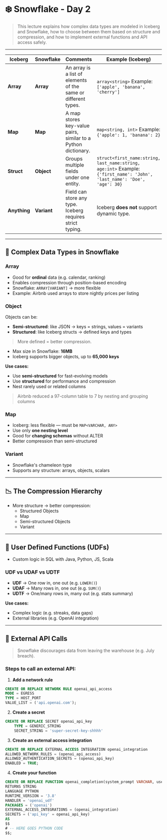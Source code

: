# ❄️ Snowflake - Day 2

> This lecture explains how complex data types are modeled in Iceberg and Snowflake, how to choose between them based on structure and compression, and how to implement external functions and API access safely.

---

| Iceberg     | Snowflake   | Comments                                                                               | Example (Iceberg)                                               | Example (Snowflake)                                                                 |
|-------------|-------------|----------------------------------------------------------------------------------------|------------------------------------------------------------------|--------------------------------------------------------------------------------------|
| **Array**   | **Array**   | An array is a list of elements of the same or different types.                        | `array<string>` Example: `['apple', 'banana', 'cherry']`        | `ARRAY` Example: `ARRAY_CONSTRUCT('apple', 'banana', 'cherry')`                     |
| **Map**     | **Map**     | A map stores key-value pairs, similar to a Python dictionary.                         | `map<string, int>` Example: `{'apple': 1, 'banana': 2}`          | `OBJECT` as Map (or `MAP`) Example: `OBJECT_CONSTRUCT('apple', 1, 'banana', 2)`      |
| **Struct**  | **Object**  | Groups multiple fields under one entity.                                              | `struct<first_name:string, last_name:string, age:int>` Example: `{'first_name': 'John', 'last_name': 'Doe', 'age': 30}` | `OBJECT` Example: `OBJECT_CONSTRUCT('first_name', 'John', 'last_name', 'Doe', 'age', 30)` |
| **Anything**| **Variant** | Field can store any type. Iceberg requires strict typing.                             | Iceberg **does not** support dynamic type.                       | `VARIANT` Example: `ARRAY_CONSTRUCT('text', 42, OBJECT_CONSTRUCT('key', 'value'), TRUE)` |

---

## 🔄 Complex Data Types in Snowflake

### Array

- Good for **ordinal** data (e.g. calendar, ranking)
- Enables compression through position-based encoding
- Snowflake: `ARRAY[VARIANT]` → more flexible
- Example: Airbnb used arrays to store nightly prices per listing

### Object

Objects can be:

- **Semi-structured**: like JSON → keys = strings, values = variants
- **Structured**: like Iceberg structs → defined keys and types

> More defined = better compression.

- Max size in Snowflake: **16MB**
- Iceberg supports bigger objects, up to **65,000 keys**

**Use cases:**

- Use **semi-structured** for fast-evolving models
- Use **structured** for performance and compression
- Nest rarely used or related columns

> Airbnb reduced a 97-column table to 7 by nesting and grouping columns

### Map

- Iceberg: less flexible — must be `MAP<VARCHAR, ANY>`
- Use only **one nesting level**
- Good for **changing schemas** without ALTER
- Better compression than semi-structured

### Variant

- Snowflake's chameleon type
- Supports any structure: arrays, objects, scalars

---

## 📉 The Compression Hierarchy

- More structure → better compression:
  - Structured Objects
  - Map
  - Semi-structured Objects
  - Variant

---

## 💪 User Defined Functions (UDFs)

- Custom logic in SQL with Java, Python, JS, Scala

### UDF vs UDAF vs UDTF

- **UDF** → One row in, one out (e.g. `LOWER()`)
- **UDAF** → Many rows in, one out (e.g. `SUM()`)
- **UDTF** → One/many rows in, many out (e.g. stats summary)

**Use cases:**

- Complex logic (e.g. streaks, data gaps)
- External libraries (e.g. OpenAI integration)

---

## 🚨 External API Calls

> Snowflake discourages data from leaving the warehouse (e.g. July breach).

### Steps to call an external API:

1. **Add a network rule**
```sql
CREATE OR REPLACE NETWORK RULE openai_api_access
MODE = EGRESS
TYPE = HOST_PORT
VALUE_LIST = ('api.openai.com');
```

2. **Create a secret**
```sql
CREATE OR REPLACE SECRET openai_api_key
	TYPE = GENERIC_STRING
	SECRET_STRING = 'super-secret-key-shhhh'
```

3. **Create an external access integration**
```sql
CREATE OR REPLACE EXTERNAL ACCESS INTEGRATION openai_integration
ALLOWED_NETWORK_RULES = (openai_api_access)
ALLOWED_AUTHENTICATION_SECRETS = (openai_api_key)
ENABLED = TRUE;
```

4. **Create your function**
```sql
CREATE OR REPLACE FUNCTION openai_completion(system_prompt VARCHAR, user_prompt VARCHAR)
RETURNS STRING
LANGUAGE PYTHON
RUNTIME_VERSION = '3.8'
HANDLER = 'openai_udf'
PACKAGES = ('openai')
EXTERNAL_ACCESS_INTEGRATIONS = (openai_integration)
SECRETS = ('api_key' = openai_api_key)
AS
$$
# -- HERE GOES PYTHON CODE
$$;
```
